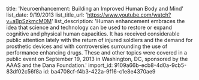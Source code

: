 title: 'Neuroenhancement: Building an Improved Human Body and Mind'
list_date: 9/19/2013
list_title_url: 'https://www.youtube.com/watch?v=aBpSzkmcM0M'
list_description: 'Human enhancement embraces the idea that science and technology can be used to restore or expand cognitive and physical human capacities. It has received considerable public attention lately with the return of injured soldiers and the demand for prosthetic devices and with controversies surrounding the use of performance enhancing drugs. These and other topics were covered in a public event on September 19, 2013 in Washington, DC, sponsored by the AAAS and the Dana Foundation.'
import_id: 9109a66b-ecb8-4d0a-9cb5-83df02c56f8a
id: ba4708cf-f4b3-422a-9f16-c1e8e4370ae9
